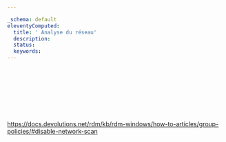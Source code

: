 ```yaml
---

_schema: default
eleventyComputed:
  title: ' Analyse du réseau'
  description:
  status:
  keywords:
---
```

&nbsp;

&nbsp;

&nbsp;

&nbsp;

https://docs.devolutions.net/rdm/kb/rdm-windows/how-to-articles/group-policies/#disable-network-scan
